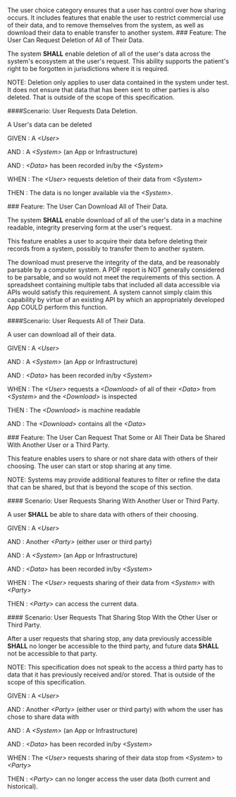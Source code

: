 The user choice category ensures that a user has control over how sharing occurs.
It includes features that enable the user to restrict commercial use of their data,
and to remove themselves from the system, as well as download their data to enable transfer
to another system.
###<span class='glyphicon text-success glyphicon-phone'/> <span class='glyphicon text-success glyphicon-cloud'/> <a name='forget_me'>Feature: The User Can Request Deletion of All of Their Data.</a>

The system **SHALL** enable deletion of all of the user's data across the system's ecosystem
at the user's request. This ability supports the patient's right to be forgotten in jurisdictions
where it is required.

NOTE: Deletion only applies to user data contained in the system under test.
It does not ensure that data that has been sent to other parties is also deleted. That is
outside of the scope of this specification.


####<a name='user-requests-data-deletion.'>Scenario: User Requests Data Deletion.</a>

A User's data can be deleted

GIVEN
: A <i>&lt;User&gt;</i>

   AND
   : A <i>&lt;System&gt;</i> (an App or Infrastructure)

   AND
   : <i>&lt;Data&gt;</i> has been recorded in/by the <i>&lt;System&gt;</i>

WHEN
: The <i>&lt;User&gt;</i> requests deletion of their data from <i>&lt;System&gt;</i>

THEN
: The data is no longer available via the <i>&lt;System&gt;</i>.


###<span class='glyphicon text-success glyphicon-phone'/> <span class='glyphicon text-success glyphicon-cloud'/> <a name='download_all'>Feature: The User Can Download All of Their Data.</a>

The system **SHALL** enable download of all of the user's data in a machine readable, integrity
preserving form at the user's request.

This feature enables a user to acquire their data before deleting their records from a system, possibly to transfer
them to another system.

The download must preserve the integrity of the data, and be reasonably parsable by a computer system.
A PDF report is NOT generally considered to be parsable, and so would not meet the requirements of this
section. A spreadsheet containing multiple tabs that included all data accessible via APIs would
satisfy this requirement.  A system cannot simply claim this capability by virtue of an existing
API by which an appropriately developed App COULD perform this function.


####<a name='user-requests-all-of-their-data.'>Scenario: User Requests All of Their Data.</a>

A user can download all of their data.

GIVEN
: A <i>&lt;User&gt;</i>

   AND
   : A <i>&lt;System&gt;</i> (an App or Infrastructure)

   AND
   : <i>&lt;Data&gt;</i> has been recorded in/by <i>&lt;System&gt;</i>

WHEN
: The <i>&lt;User&gt;</i> requests a <i>&lt;Download&gt;</i> of all of their <i>&lt;Data&gt;</i> from <i>&lt;System&gt;</i> and the <i>&lt;Download&gt;</i> is inspected

THEN
: The <i>&lt;Download&gt;</i> is machine readable

   AND
   : The <i>&lt;Download&gt;</i> contains all the <i>&lt;Data&gt;</i>


###<span class='glyphicon text-success glyphicon-phone'/> <span class='glyphicon text-success glyphicon-cloud'/> <a name='share_with_others'>Feature: The User Can Request That Some or All Their Data be Shared With Another User or a Third Party.</a>

This feature enables users to share or not share data with others of their choosing.  The user can
start or stop sharing at any time.

NOTE: Systems may provide additional features to filter or refine the data that can be shared, but that
is beyond the scope of this section.


####<span class='glyphicon text-success glyphicon-phone'/> <span class='glyphicon text-success glyphicon-cloud'/> <a name='user-requests-sharing-with-another-user-or-third-party.'>Scenario: User Requests Sharing With Another User or Third Party.</a>

A user **SHALL** be able to share data with others of their choosing.

GIVEN
: A <i>&lt;User&gt;</i>

   AND
   : Another <i>&lt;Party&gt;</i> (either user or third party)

   AND
   : A <i>&lt;System&gt;</i> (an App or Infrastructure)

   AND
   : <i>&lt;Data&gt;</i> has been recorded in/by <i>&lt;System&gt;</i>

WHEN
: The <i>&lt;User&gt;</i> requests sharing of their data from <i>&lt;System&gt;</i> with <i>&lt;Party&gt;</i>

THEN
: <i>&lt;Party&gt;</i> can access the current data.


####<span class='glyphicon text-success glyphicon-phone'/> <span class='glyphicon text-success glyphicon-cloud'/> <a name='user-requests-that-sharing-stop-with-the-other-user-or-third-party.'>Scenario: User Requests That Sharing Stop With the Other User or Third Party.</a>

After a user requests that sharing stop, any data previously accessible **SHALL** no longer be
accessible to the third party, and future data **SHALL** not be accessible to that party.

NOTE: This specification does not speak to the access a third party has to data that it
has previously received and/or stored. That is outside of the scope of this specification.

GIVEN
: A <i>&lt;User&gt;</i>

   AND
   : Another <i>&lt;Party&gt;</i> (either user or third party) with whom the user has chose to share data with

   AND
   : A <i>&lt;System&gt;</i> (an App or Infrastructure)

   AND
   : <i>&lt;Data&gt;</i> has been recorded in/by <i>&lt;System&gt;</i>

WHEN
: The <i>&lt;User&gt;</i> requests sharing of their data stop from <i>&lt;System&gt;</i> to <i>&lt;Party&gt;</i>

THEN
: <i>&lt;Party&gt;</i> can no longer access the user data (both current and historical).

